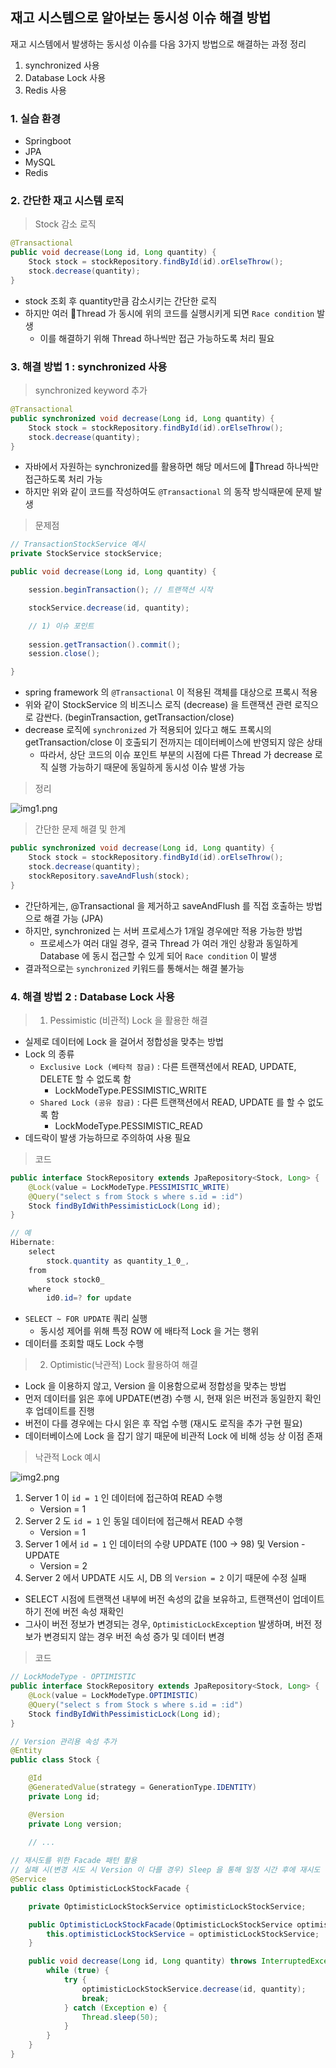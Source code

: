 ## 재고 시스템으로 알아보는 동시성 이슈 해결 방법

재고 시스템에서 발생하는 동시성 이슈를 다음 3가지 방법으로 해결하는 과정 정리

1. synchronized 사용
2. Database Lock 사용
3. Redis 사용

### 1. 실습 환경 

- Springboot
- JPA
- MySQL
- Redis

### 2. 간단한 재고 시스템 로직 

> Stock 감소 로직

````java
@Transactional
public void decrease(Long id, Long quantity) {
    Stock stock = stockRepository.findById(id).orElseThrow();
    stock.decrease(quantity);
}
````

- stock 조회 후 quantity만큼 감소시키는 간단한 로직
- 하지만 여러 Thread 가 동시에 위의 코드를 실행시키게 되면 `Race condition` 발생
  - 이를 해결하기 위해 Thread 하나씩만 접근 가능하도록 처리 필요
 

### 3. 해결 방법 1 : synchronized 사용

> synchronized keyword 추가

````java
@Transactional
public synchronized void decrease(Long id, Long quantity) {
    Stock stock = stockRepository.findById(id).orElseThrow();
    stock.decrease(quantity);
}
````

- 자바에서 자원하는 synchronized를 활용하면 해당 메서드에 Thread 하나씩만 접근하도록 처리 가능
- 하지만 위와 같이 코드를 작성하여도 `@Transactional` 의 동작 방식때문에 문제 발생

> 문제점

````java
// TransactionStockService 예시
private StockService stockService;

public void decrease(Long id, Long quantity) {

    session.beginTransaction(); // 트랜잭션 시작

    stockService.decrease(id, quantity); 

    // 1) 이슈 포인트
    
    session.getTransaction().commit();
    session.close();

}
````

- spring framework 의 `@Transactional` 이 적용된 객체를 대상으로 프록시 적용
- 위와 같이 StockService 의 비즈니스 로직 (decrease) 을 트랜잭션 관련 로직으로 감싼다. (beginTransaction, getTransaction/close)
- decrease 로직에 `synchronized` 가 적용되어 있다고 해도 프록시의 getTransaction/close 이 호출되기 전까지는 데이터베이스에 반영되지 않은 상태
  - 따라서, 상단 코드의 이슈 포인트 부분의 시점에 다른 Thread 가 decrease 로직 실행 가능하기 때문에 동일하게 동시성 이슈 발생 가능

> 정리 

![img1.png](image/img1.png)

> 간단한 문제 해결 및 한계 

````java
public synchronized void decrease(Long id, Long quantity) {
    Stock stock = stockRepository.findById(id).orElseThrow();
    stock.decrease(quantity);
    stockRepository.saveAndFlush(stock);
}
````

- 간단하게는, @Transactional 을 제거하고 saveAndFlush 를 직접 호출하는 방법으로 해결 가능 (JPA)
- 하지만, synchronized 는 서버 프로세스가 1개일 경우에만 적용 가능한 방법
    - 프로세스가 여러 대일 경우, 결국 Thread 가 여러 개인 상황과 동일하게 Database 에 동시 접근할 수 있게 되어 `Race condition` 이 발생
- 결과적으로는 `synchronized` 키워드를 통해서는 해결 불가능


### 4. 해결 방법 2 : Database Lock 사용

> 1. Pessimistic (비관적) Lock 을 활용한 해결

- 실제로 데이터에 Lock 을 걸어서 정합성을 맞추는 방법 
- Lock 의 종류
    - `Exclusive Lock (베타적 잠금)` : 다른 트랜잭션에서 READ, UPDATE, DELETE 할 수 없도록 함
        - LockModeType.PESSIMISTIC_WRITE 
    - `Shared Lock (공유 잠금)` : 다른 트랜잭션에서 READ, UPDATE 를 할 수 없도록 함
        - LockModeType.PESSIMISTIC_READ
- 데드락이 발생 가능하므로 주의하여 사용 필요

> 코드 

````java
public interface StockRepository extends JpaRepository<Stock, Long> {
    @Lock(value = LockModeType.PESSIMISTIC_WRITE)
    @Query("select s from Stock s where s.id = :id")
    Stock findByIdWithPessimisticLock(Long id);
}
````

````java
// 예
Hibernate:
    select
        stock.quantity as quantity_1_0_,
    from
        stock stock0_
    where
        id0.id=? for update
````

- `SELECT ~ FOR UPDATE` 쿼리 실행
    - 동시성 제어를 위해 특정 ROW 에 배타적 Lock 을 거는 행위
- 데이터를 조회할 때도 Lock 수행


> 2. Optimistic(낙관적) Lock 활용하여 해결

- Lock 을 이용하지 않고, Version 을 이용함으로써 정합성을 맞추는 방법
- 먼저 데이터를 읽은 후에 UPDATE(변경) 수행 시, 현재 읽은 버전과 동일한지 확인 후 업데이트를 진행
- 버전이 다를 경우에는 다시 읽은 후 작업 수행 (재시도 로직을 추가 구현 필요)
- 데이터베이스에 Lock 을 잡기 않기 때문에 비관적 Lock 에 비해 성능 상 이점 존재

> 낙관적 Lock 예시

![img2.png](image/img2.png)

1. Server 1 이 `id = 1` 인 데이터에 접근하여 READ 수행
    - Version = 1
2. Server 2 도 `id = 1` 인 동일 데이터에 접근해서 READ 수행
    - Version = 1
3. Server 1 에서 `id = 1` 인 데이터의 수량 UPDATE (100 -> 98) 및 Version - UPDATE
    - Version = 2
4. Server 2 에서 UPDATE 시도 시, DB 의 `Version = 2` 이기 때문에 수정 실패
    
- SELECT 시점에 트랜잭션 내부에 버전 속성의 값을 보유하고, 트랜잭션이 업데이트 하기 전에 버전 속성 재확인
- 그사이 버전 정보가 변경되는 경우, `OptimisticLockException` 발생하며, 버전 정보가 변경되지 않는 경우 버전 속성 증가 및 데이터 변경

> 코드 

````java
// LockModeType - OPTIMISTIC
public interface StockRepository extends JpaRepository<Stock, Long> {
    @Lock(value = LockModeType.OPTIMISTIC)
    @Query("select s from Stock s where s.id = :id")
    Stock findByIdWithPessimisticLock(Long id);
}
````
````java
// Version 관리용 속성 추가
@Entity
public class Stock {

    @Id
    @GeneratedValue(strategy = GenerationType.IDENTITY)
    private Long id;

    @Version
    private Long version;
    
    // ...
````
````java
// 재시도를 위한 Facade 패턴 활용
// 실패 시(변경 시도 시 Version 이 다를 경우) Sleep 을 통해 일정 시간 후에 재시도
@Service
public class OptimisticLockStockFacade {

    private OptimisticLockStockService optimisticLockStockService;

    public OptimisticLockStockFacade(OptimisticLockStockService optimisticLockStockService) {
        this.optimisticLockStockService = optimisticLockStockService;
    }

    public void decrease(Long id, Long quantity) throws InterruptedException {
        while (true) {
            try {
                optimisticLockStockService.decrease(id, quantity);
                break;
            } catch (Exception e) {
                Thread.sleep(50);
            }
        }
    }
}
````